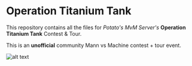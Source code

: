# Operation Titanium Tank
This repository contains all the files for *Potato's MvM Server's* **Operation Titanium Tank** Contest & Tour.

This is an **unofficial** community Mann vs Machine contest + tour event.

![alt text](https://raw.githubusercontent.com/hydrogen-mvm/TitaniumTank/master/Tour/website/img/medal.png)
